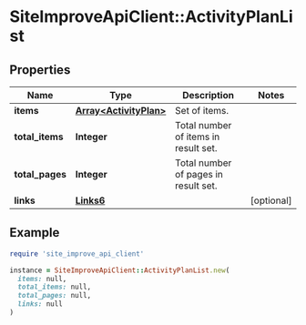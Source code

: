 # SiteImproveApiClient::ActivityPlanList

## Properties

| Name | Type | Description | Notes |
| ---- | ---- | ----------- | ----- |
| **items** | [**Array&lt;ActivityPlan&gt;**](ActivityPlan.md) | Set of items. |  |
| **total_items** | **Integer** | Total number of items in result set. |  |
| **total_pages** | **Integer** | Total number of pages in result set. |  |
| **links** | [**Links6**](Links6.md) |  | [optional] |

## Example

```ruby
require 'site_improve_api_client'

instance = SiteImproveApiClient::ActivityPlanList.new(
  items: null,
  total_items: null,
  total_pages: null,
  links: null
)
```

